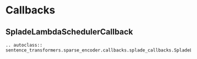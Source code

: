 # Callbacks

## SpladeLambdaSchedulerCallback
```{eval-rst}
.. autoclass:: sentence_transformers.sparse_encoder.callbacks.splade_callbacks.SpladeLambdaSchedulerCallback
``` 